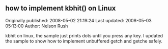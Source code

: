 ## how to implement kbhit() on Linux 
Originally published: 2008-05-02 21:19:24 
Last updated: 2008-05-03 05:13:00 
Author: Nelson Rush 
 
kbhit on linux, the sample just prints dots until you press any key. I updated the sample to show how to implement unbuffered getch and getche safely.